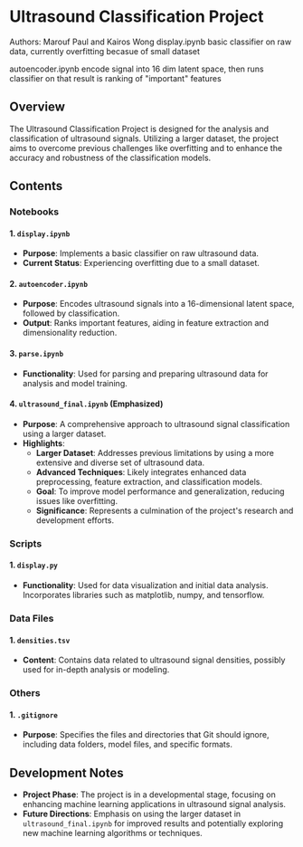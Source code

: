 # Ultrasound Classification Project
Authors: Marouf Paul and Kairos Wong
display.ipynb 
basic classifier on raw data, currently overfitting becasue of small dataset

autoencoder.ipynb
encode signal into 16 dim latent space, then runs classifier on that
result is ranking of "important" features


## Overview
The Ultrasound Classification Project is designed for the analysis and classification of ultrasound signals. Utilizing a larger dataset, the project aims to overcome previous challenges like overfitting and to enhance the accuracy and robustness of the classification models.

## Contents

### Notebooks

#### 1. `display.ipynb`
   - **Purpose**: Implements a basic classifier on raw ultrasound data.
   - **Current Status**: Experiencing overfitting due to a small dataset.

#### 2. `autoencoder.ipynb`
   - **Purpose**: Encodes ultrasound signals into a 16-dimensional latent space, followed by classification.
   - **Output**: Ranks important features, aiding in feature extraction and dimensionality reduction.

#### 3. `parse.ipynb`
   - **Functionality**: Used for parsing and preparing ultrasound data for analysis and model training.

#### 4. `ultrasound_final.ipynb` (Emphasized)
   - **Purpose**: A comprehensive approach to ultrasound signal classification using a larger dataset.
   - **Highlights**: 
     - **Larger Dataset**: Addresses previous limitations by using a more extensive and diverse set of ultrasound data.
     - **Advanced Techniques**: Likely integrates enhanced data preprocessing, feature extraction, and classification models.
     - **Goal**: To improve model performance and generalization, reducing issues like overfitting.
     - **Significance**: Represents a culmination of the project's research and development efforts.

### Scripts

#### 1. `display.py`
   - **Functionality**: Used for data visualization and initial data analysis. Incorporates libraries such as matplotlib, numpy, and tensorflow.

### Data Files

#### 1. `densities.tsv`
   - **Content**: Contains data related to ultrasound signal densities, possibly used for in-depth analysis or modeling.

### Others

#### 1. `.gitignore`
   - **Purpose**: Specifies the files and directories that Git should ignore, including data folders, model files, and specific formats.

## Development Notes
- **Project Phase**: The project is in a developmental stage, focusing on enhancing machine learning applications in ultrasound signal analysis.
- **Future Directions**: Emphasis on using the larger dataset in `ultrasound_final.ipynb` for improved results and potentially exploring new machine learning algorithms or techniques.

